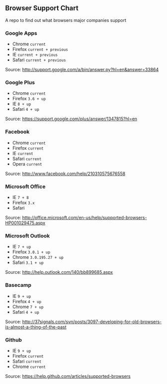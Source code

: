 ## Browser Support Chart

A repo to find out what browsers major companies support

### Google Apps
* Chrome `current`
* Firefox `current + previous`
* IE `current + previous`
* Safari `current + previous`

Source: http://support.google.com/a/bin/answer.py?hl=en&answer=33864

### Google Plus
* Chrome `current`
* Firefox `3.6 + up`
* IE `8 + up`
* Safari `4 + up`

Source: https://support.google.com/plus/answer/1347815?hl=en

### Facebook
* Chrome `current`
* Firefox `current`
* IE `current`
* Safari `current`
* Opera `current`

Source: http://www.facebook.com/help/210310575676558

### Microsoft Office
* IE `7 + 8`
* Firefox `3.x`
* Safari

Source: http://office.microsoft.com/en-us/help/supported-browsers-HP001029475.aspx

### Microsoft Outlook
* IE `7 + up`
* Firefox `3.0.1 + up`
* Chrome `3.0.195.27 + up`
* Safari `3.1 + up`

Source: http://help.outlook.com/140/bb899685.aspx

### Basecamp
* IE `9 + up`
* Firefox `4 + up`
* Chrome `7 + up`
* Safari `4 + up`

Source: http://37signals.com/svn/posts/3097-developing-for-old-browsers-is-almost-a-thing-of-the-past

### Github
* IE `9 + up`
* Firefox `current`
* Safari `current`
* Chrome `current`

Source: https://help.github.com/articles/supported-browsers
